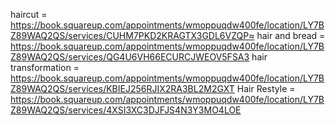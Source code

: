haircut = https://book.squareup.com/appointments/wmoppuqdw400fe/location/LY7BZ89WAQ2QS/services/CUHM7PKD2KRAGTX3GDL6VZQP≈
hair and bread = https://book.squareup.com/appointments/wmoppuqdw400fe/location/LY7BZ89WAQ2QS/services/QG4U6VH66ECURCJWEOV5FSA3
hair transformation = https://book.squareup.com/appointments/wmoppuqdw400fe/location/LY7BZ89WAQ2QS/services/KBIEJ256RJIX2RA3BL2M2GXT
Hair Restyle = https://book.squareup.com/appointments/wmoppuqdw400fe/location/LY7BZ89WAQ2QS/services/4XSI3XC3DJFJS4N3Y3MO4LOE
